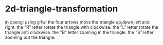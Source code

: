 # 2d-triangle-transformation
in opengl using glfw.
the four arrows move the triangle up,down,left and right.
the "R" letter rotate the triangle with clockwise.
the "L" letter rotate the triangle anti clockwise.
the "B" letter zooming in the triangle.
the "S" letter zooming out the triangle.
